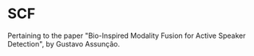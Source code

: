 # SCF
Pertaining to the paper "Bio-Inspired Modality Fusion for Active Speaker Detection", by Gustavo Assunção.
